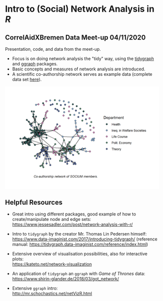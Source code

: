 # Intro to (Social) Network Analysis in *R* 
## CorrelAidXBremen Data Meet-up 04/11/2020  

Presentation, code, and data from the meet-up.  

- Focus is on doing network analysis the "tidy" way, using the [tidygraph](https://github.com/thomasp85/tidygraph) and [ggraph](https://github.com/thomasp85/ggraph) packages.
- Basic concepts and measures of network analysis are introduced.
- A scientific co-authorship network serves as example data (complete data set [here](https://github.com/christine-hvw/coauthr_net-socium)).

<img src="figs/soc_plot-1.png" width="800"/>

## Helpful Resources   

- Great intro using different packages, good example of how to create/manipulate node and edge sets:    
https://www.jessesadler.com/post/network-analysis-with-r/   

- Intro to `tidygraph` by the creator Mr. Thomas Lin Pedersen himself:    
https://www.data-imaginist.com/2017/introducing-tidygraph/ (reference manual: https://tidygraph.data-imaginist.com/reference/index.html)   

- Extensive overview of visualisation possibilities, also for interactive plots:    
https://kateto.net/network-visualization    

- An application of `tidygraph` an `ggraph` with *Game of Thrones* data:    
https://www.shirin-glander.de/2018/03/got_network/    

- Extensive `ggraph` intro:   
http://mr.schochastics.net/netVizR.html 

